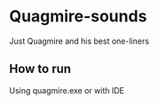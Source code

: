 # Quagmire-sounds
Just Quagmire and his best one-liners


## How to run
Using quagmire.exe or with IDE
